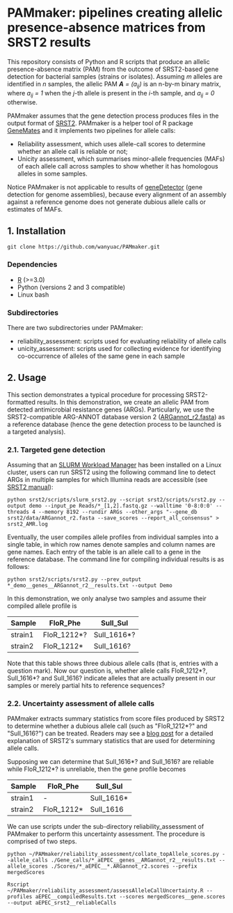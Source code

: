 # PAMmaker: pipelines creating allelic presence-absence matrices from SRST2 results

This repository consists of Python and R scripts that produce an allelic presence-absence matrix (PAM) from the outcome of SRST2-based gene detection for bacterial samples (strains or isolates). Assuming _m_ alleles are identified in _n_ samples, the allelic PAM _**A** = (a<sub>ij</sub>)_ is an n-by-m binary matrix, where _a<sub>ij</sub> = 1_ when the _j_-th allele is present in the _i_-th sample, and _a<sub>ij</sub> = 0_ otherwise.

PAMmaker assumes that the gene detection process produces files in the output format of [SRST2](https://github.com/katholt/srst2). PAMmaker is a helper tool of R package [GeneMates](https://github.com/wanyuac/GeneMates) and it implements two pipelines for allele calls:  

* Reliability assessment, which uses allele-call scores to determine whether an allele call is reliable or not;  
* Unicity assessment, which summarises minor-allele frequencies (MAFs) of each allele call across samples to show whether it has homologous alleles in some samples.  

Notice PAMmaker is not applicable to results of [geneDetector](https://github.com/wanyuac/geneDetector) (gene detection for genome assemblies), because every alignment of an assembly against a reference genome does not generate dubious allele calls or estimates of MAFs.

## 1. Installation
```
git clone https://github.com/wanyuac/PAMmaker.git
```

### Dependencies

* [R](https://www.r-project.org) (>=3.0)
* Python (versions 2 and 3 compatible)
* Linux bash

### Subdirectories
There are two subdirectories under PAMmaker:  

* reliability\_assessment: scripts used for evaluating reliability of allele calls  
* unicity\_assessment: scripts used for collecting evidence for identifying co-occurrence of alleles of the same gene in each sample  

## 2. Usage

This section demonstrates a typical procedure for processing SRST2-formatted results. In this demonstration, we create an allelic PAM from detected antimicrobial resistance genes (ARGs). Particularly, we use the SRST2-compatible ARG-ANNOT database version 2 ([ARGannot_r2.fasta](https://github.com/katholt/srst2/blob/master/data/ARGannot_r2.fasta)) as a reference database (hence the gene detection process to be launched is a targeted analysis).

### 2.1. Targeted gene detection
Assuming that an [SLURM Workload Manager](https://slurm.schedmd.com/documentation.html) has been installed on a Linux cluster, users can run SRST2 using the following command line to detect ARGs in multiple samples for which Illumina reads are accessible (see [SRST2 manual](https://github.com/katholt/srst2)):

```
python srst2/scripts/slurm_srst2.py --script srst2/scripts/srst2.py --output demo --input_pe Reads/*_[1,2].fastq.gz --walltime '0-8:0:0' --threads 4 --memory 8192 --rundir ARGs --other_args "--gene_db srst2/data/ARGannot_r2.fasta --save_scores --report_all_consensus" > srst2_AMR.log
```

Eventually, the user compiles allele profiles from individual samples into a single table, in which row names denote samples and column names are gene names. Each entry of the table is an allele call to a gene in the reference database. The command line for compiling individual results is as follows:

```
python srst2/scripts/srst2.py --prev_output *_demo__genes__ARGannot_r2__results.txt --output Demo
```

In this demonstration, we only analyse two samples and assume their compiled allele profile is 

| Sample  | FloR\_Phe    | SulI\_Sul    |
|---------|-------------|-------------|
| strain1 | FloR\_1212\*? | SulI\_1616\*? |
| strain2 | FloR\_1212\*  | SulI\_1616?  |

Note that this table shows three dubious allele calls (that is, entries with a question mark). Now our question is, whether allele calls FloR\_1212*?, SulI\_1616\*? and SulI\_1616? indicate alleles that are actually present in our samples or merely partial hits to reference sequences?

### 2.2. Uncertainty assessment of allele calls

PAMmaker extracts summary statistics from score files produced by SRST2 to determine whether a dubious allele call (such as "FloR\_1212*?" and "SulI\_1616?") can be treated. Readers may see a [blog post](https://microbialsystems.cn/post/srst2/) for a detailed explanation of SRST2's summary statistics that are used for determining allele calls.

Supposing we can determine that SulI\_1616\*? and SulI\_1616? are reliable while FloR\_1212\*? is unreliable, then the gene profile becomes

| Sample  | FloR\_Phe    | SulI\_Sul    |
|---------|-------------|-------------|
| strain1 | - | SulI\_1616\* |
| strain2 | FloR\_1212\*  | SulI\_1616  |

We can use scripts under the sub-directory reliability\_assessment of PAMmaker to perform this uncertainty assessment. The procedure is comprised of two steps.

```
python ~/PAMmaker/reliability_assessment/collate_topAllele_scores.py --allele_calls ./Gene_calls/*_aEPEC__genes__ARGannot_r2__results.txt --allele_scores ./Scores/*_aEPEC__*.ARGannot_r2.scores --prefix mergedScores
```

```
Rscript ~/PAMmaker/reliability_assessment/assessAlleleCallUncertainty.R --profiles aEPEC__compiledResults.txt --scores mergedScores__gene.scores --output aEPEC_srst2__reliableCalls
```

